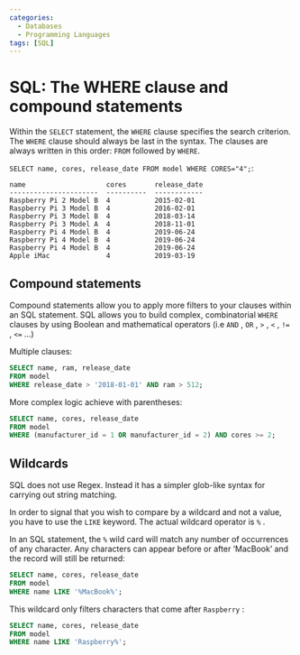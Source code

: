 ```yaml
---
categories:
  - Databases
  - Programming Languages
tags: [SQL]
---
```


# SQL: The WHERE clause and compound statements

Within the `SELECT` statement, the `WHERE` clause specifies the search criterion. The `WHERE` clause should always be last in the syntax. The clauses are always written in this order: `FROM` followed by `WHERE`.

`SELECT name, cores, release_date FROM model WHERE CORES="4";`:

```
name                    cores       release_date
----------------------  ----------  ------------
Raspberry Pi 2 Model B  4           2015-02-01
Raspberry Pi 3 Model B  4           2016-02-01
Raspberry Pi 3 Model B  4           2018-03-14
Raspberry Pi 3 Model A  4           2018-11-01
Raspberry Pi 4 Model B  4           2019-06-24
Raspberry Pi 4 Model B  4           2019-06-24
Raspberry Pi 4 Model B  4           2019-06-24
Apple iMac              4           2019-03-19
```

## Compound statements

Compound statements allow you to apply more filters to your clauses within an SQL statement. SQL allows you to build complex, combinatorial `WHERE` clauses by using Boolean and mathematical operators (i.e `AND` , `OR` , `>` , `<` , `!=` , `<=` ...)

Multiple clauses:

```sql
SELECT name, ram, release_date
FROM model
WHERE release_date > '2018-01-01' AND ram > 512;
```

More complex logic achieve with parentheses:

```sql
SELECT name, cores, release_date
FROM model
WHERE (manufacturer_id = 1 OR manufacturer_id = 2) AND cores >= 2;
```

## Wildcards

SQL does not use Regex. Instead it has a simpler glob-like syntax for carrying out string matching.

In order to signal that you wish to compare by a wildcard and not a value, you have to use the `LIKE` keyword. The actual wildcard operator is `%` .

In an SQL statement, the `%` wild card will match any number of occurrences of any character.
Any characters can appear before or after ‘MacBook’ and the record will still be returned:

```sql
SELECT name, cores, release_date
FROM model
WHERE name LIKE '%MacBook%';
```

This wildcard only filters characters that come after `Raspberry` :

```sql
SELECT name, cores, release_date
FROM model
WHERE name LIKE 'Raspberry%';
```
